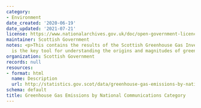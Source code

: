 ```yaml
---
category:
- Environment
date_created: '2020-06-19'
date_updated: '2021-07-21'
license: https://www.nationalarchives.gov.uk/doc/open-government-licence/version/3/
maintainer: Scottish Government
notes: <p>This contains the results of the Scottish Greenhouse Gas Inventory, which
  is the key tool for understanding the origins and magnitudes of greenhouse emissions</p>
organization: Scottish Government
records: null
resources:
- format: html
  name: Description
  url: http://statistics.gov.scot/data/greenhouse-gas-emissions-by-national-communications-category
schema: default
title: Greenhouse Gas Emissions by National Communications Category
---
```

